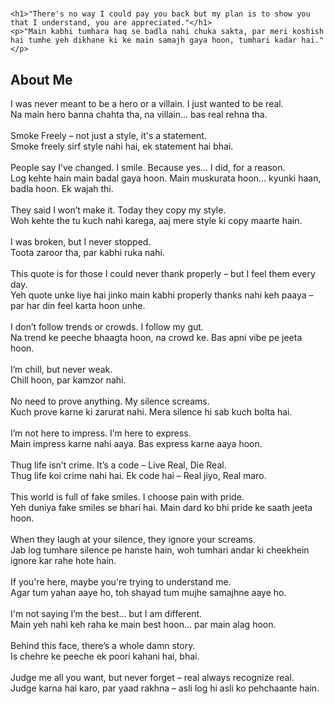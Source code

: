 #
    <h1>"There's no way I could pay you back but my plan is to show you that I understand, you are appreciated."</h1>
    <p>"Main kabhi tumhara haq se badla nahi chuka sakta, par meri koshish hai tumhe yeh dikhane ki ke main samajh gaya hoon, tumhari kadar hai."</p>
  </div>  <div class="about">
    <h2>About Me</h2>
    <p>
      I was never meant to be a hero or a villain. I just wanted to be real.<br />
      Na main hero banna chahta tha, na villain... bas real rehna tha.<br /><br />
      Smoke Freely – not just a style, it's a statement.<br />
      Smoke freely sirf style nahi hai, ek statement hai bhai.<br /><br />
      People say I’ve changed. I smile. Because yes... I did, for a reason.<br />
      Log kehte hain main badal gaya hoon. Main muskurata hoon... kyunki haan, badla hoon. Ek wajah thi.<br /><br />
      They said I won’t make it. Today they copy my style.<br />
      Woh kehte the tu kuch nahi karega, aaj mere style ki copy maarte hain.<br /><br />
      I was broken, but I never stopped.<br />
      Toota zaroor tha, par kabhi ruka nahi.<br /><br />
      This quote is for those I could never thank properly – but I feel them every day.<br />
      Yeh quote unke liye hai jinko main kabhi properly thanks nahi keh paaya – par har din feel karta hoon unhe.<br /><br />
      I don’t follow trends or crowds. I follow my gut.<br />
      Na trend ke peeche bhaagta hoon, na crowd ke. Bas apni vibe pe jeeta hoon.<br /><br />
      I’m chill, but never weak.<br />
      Chill hoon, par kamzor nahi.<br /><br />
      No need to prove anything. My silence screams.<br />
      Kuch prove karne ki zarurat nahi. Mera silence hi sab kuch bolta hai.<br /><br />
      I’m not here to impress. I’m here to express.<br />
      Main impress karne nahi aaya. Bas express karne aaya hoon.<br /><br />
      Thug life isn’t crime. It’s a code – Live Real, Die Real.<br />
      Thug life koi crime nahi hai. Ek code hai – Real jiyo, Real maro.<br /><br />
      This world is full of fake smiles. I choose pain with pride.<br />
      Yeh duniya fake smiles se bhari hai. Main dard ko bhi pride ke saath jeeta hoon.<br /><br />
      When they laugh at your silence, they ignore your screams.<br />
      Jab log tumhare silence pe hanste hain, woh tumhari andar ki cheekhein ignore kar rahe hote hain.<br /><br />
      If you're here, maybe you're trying to understand me.<br />
      Agar tum yahan aaye ho, toh shayad tum mujhe samajhne aaye ho.<br /><br />
      I'm not saying I’m the best... but I am different.<br />
      Main yeh nahi keh raha ke main best hoon... par main alag hoon.<br /><br />
      Behind this face, there’s a whole damn story.<br />
      Is chehre ke peeche ek poori kahani hai, bhai.<br /><br />
      Judge me all you want, but never forget – real always recognize real.<br />
      Judge karna hai karo, par yaad rakhna – asli log hi asli ko pehchaante hain.
    </p>
  </div>
</body>
</html>
